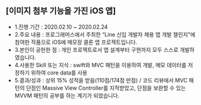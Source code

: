 ## [이미지 첨부 기능을 가진 iOS 앱]

- 1.진행 기간 : 2020.02.10 ~ 2020.02.24
- 2.주요 내용 : 프로그래머스에서 주최한 “Line 신입 개발자 채용 앱 개발 챌린지”에 참여한 작품으로 iOS에 메모장 클론 앱 프로젝트입니다.
- 3.본인이 공헌한 점 : 개인 프로젝트로서 앱 설계부터 구현까지 모두 스스로 개발하였습니다. 
- 4.사용한 Skill 또는 지식 : swift와 MVC 패턴을 이용하여 개발, 메모 데이터를 저장하기 위하여 core data를 사용
- 5.결과/성과 : 상위 15% 성적을 받음(110점/174점 만점) / 코드 리뷰에서 MVC 패턴의 단점인 Massive View Controller를 지적받았고, 단점을 보완할 수 있는 MVVM 패턴의 공부를 하는 계기가 되었습니다.
